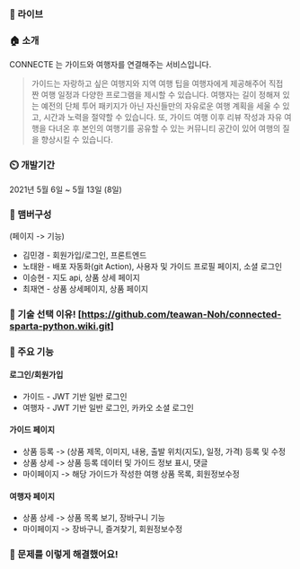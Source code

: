 ### 🔗 라이브


### 🏠 소개  

CONNECTE 는 가이드와 여행자를 연결해주는 서비스입니다.  

> 가이드는 자랑하고 싶은 여행지와 지역 여행 팁을 여행자에게 제공해주어 직접 짠 여행 일정과 다양한 프로그램을 제시할 수 있습니다.
여행자는 길이 정해져 있는 예전의 단체 투어 패키지가 아닌 자신들만의 자유로운 여행 계획을 세울 수 있고, 시간과 노력을 절약할 수 있습니다. 
또, 가이드 여행 이후 리뷰 작성과 자유 여행을 다녀온 후 본인의 여행기를 공유할 수 있는 커뮤니티 공간이 있어 여행의 질을 향상시킬 수 있습니다.
> 

### ⏲️ 개발기간
2021년 5월 6일 ~ 5월 13일 (8일)

### 🧙 맴버구성  
(페이지 -> 기능)
- 김민경 - 회원가입/로그인, 프론트엔드
- 노태완 - 배포 자동화(git Action), 사용자 및 가이드 프로필 페이지, 소셜 로그인
- 이승현 - 지도 api, 상품 상세 페이지
- 최재연 - 상품 상세페이지, 상품 페이지

### 📌 기술 선택 이유! [https://github.com/teawan-Noh/connected-sparta-python.wiki.git]

### 📌 주요 기능
#### 로그인/회원가입
- 가이드 - JWT 기반 일반 로그인
- 여행자 - JWT 기반 일반 로그인, 카카오 소셜 로그인

#### 가이드 페이지
- 상품 등록 -> (상품 제목, 이미지, 내용, 출발 위치(지도), 일정, 가격) 등록 및 수정
- 상품 상세 -> 상품 등록 데이터 및 가이드 정보 표시, 댓글
- 마이페이지 -> 해당 가이드가 작성한 여행 상품 목록, 회원정보수정

#### 여행자 페이지
- 상품 상세 -> 상품 목록 보기, 장바구니 기능
- 마이페이지 -> 장바구니, 즐겨찾기, 회원정보수정

### 📌 문제를 이렇게 해결했어요!

